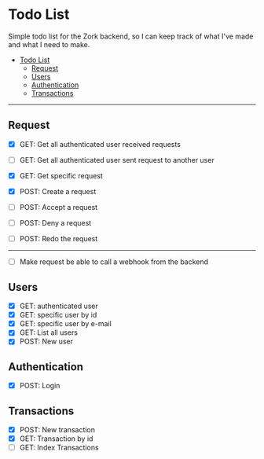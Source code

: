 # Todo List

Simple todo list for the Zork backend, so I can keep track of what I've made and what I need to make.

- [Todo List](#todo-list)
  - [Request](#request)
  - [Users](#users)
  - [Authentication](#authentication)
  - [Transactions](#transactions)

---

## Request

- [x] GET: Get all authenticated user received requests

- [ ] GET: Get all authenticated user sent request to another user

- [x] GET: Get specific request

- [x] POST: Create a request

- [ ] POST: Accept a request

- [ ] POST: Deny a request

- [ ] POST: Redo the request

---

- [ ] Make request be able to call a webhook from the backend

## Users

- [x] GET: authenticated user
- [x] GET: specific user by id
- [x] GET: specific user by e-mail
- [x] GET: List all users
- [x] POST: New user

## Authentication

- [x] POST: Login

## Transactions

- [x] POST: New transaction
- [x] GET: Transaction by id
- [ ] GET: Index Transactions
